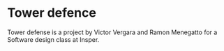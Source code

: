 # Tower defence
Tower defense is a project by Victor Vergara and Ramon Menegatto for a Software design class at Insper.
